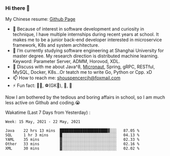 ### Hi there 👋

My Chinese resume: [Github Page](https://spencercjh.github.io/resume/)

- 🔭 Because of interest in software development and curiosity in technique, I have multiple internships during recent years at school. It makes me to be a junior back-end developer interested in microservice framework, K8s and system architecture.
- 🌱 I’m currently studying software engineering at Shanghai University for master degree. My research direction is distributed machine learning. Keyword: Parameter Server, ADMM, Horovod, XDL.
- 💬 Discuss with me about Java^8, [Micronaut](http://micronaut.io/), Spring, gRPC, RESTful, MySQL, Docker, K8s...Or teatch me to write Go, Python or Cpp. xD
- 📫 How to reach me: shouspencercjh@foxmail.com
- ⚡ Fun fact: 🚴‍♂️, ⚽(GK🥅), 🏓, 🏸

Now I am bothered by the tedious and boring affairs in school, so I am much less active on Github and coding.😭

Wakatime (Last 7 Days from Yesterday) :

<!--START_SECTION:waka-->
```text
Week: 15 May, 2021 - 22 May, 2021

Java    22 hrs 13 mins  █████████████████████▓░░░   87.05 % 
SQL     1 hr 3 mins     █░░░░░░░░░░░░░░░░░░░░░░░░   04.13 % 
YAML    35 mins         ▓░░░░░░░░░░░░░░░░░░░░░░░░   02.33 % 
Other   33 mins         ▓░░░░░░░░░░░░░░░░░░░░░░░░   02.16 % 
XML     30 mins         ▓░░░░░░░░░░░░░░░░░░░░░░░░   02.02 % 
```
<!--END_SECTION:waka-->
